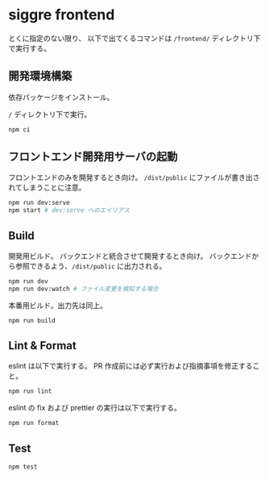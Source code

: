 # siggre frontend

とくに指定のない限り、
以下で出てくるコマンドは `/frontend/` ディレクトリ下で実行する。

## 開発環境構築

依存パッケージをインストール。

`/` ディレクトリ下で実行。

```bash
npm ci
```

## フロントエンド開発用サーバの起動

フロントエンドのみを開発するとき向け。
`/dist/public` にファイルが書き出されてしまうことに注意。

```bash
npm run dev:serve
npm start # dev:serve へのエイリアス
```

## Build

開発用ビルド。
バックエンドと統合させて開発するとき向け。
バックエンドから参照できるよう、`/dist/public` に出力される。

```bash
npm run dev
npm run dev:watch # ファイル変更を検知する場合
```

本番用ビルド。出力先は同上。

```bash
npm run build
```

## Lint & Format

eslint は以下で実行する。
PR 作成前には必ず実行および指摘事項を修正すること。

```bash
npm run lint
```

eslint の fix および prettier の実行は以下で実行する。

```bash
npm run format
```

## Test

```bash
npm test
```
